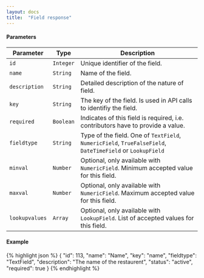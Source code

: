 ```yaml
---
layout: docs
title:  "Field response"
---
```


#### Parameters

Parameter           | Type        | Description                                   
--------------------|-------------|-----------------------------------------------
`id`                | `Integer`   | Unique identifier of the field.
`name`              | `String`    | Name of the field.
`description`       | `String`    | Detailed description of the nature of field.
`key`               | `String`    | The key of the field. Is used in API calls to identifiy the field.
`required`          | `Boolean`   | Indicates of this field is required, i.e. contributors have to provide a value.
`fieldtype`         | `String`    | Type of the field. One of `TextField`, `NumericField`, `TrueFalseField`, `DateTimeField` or `LookupField`
`minval`            | `Number`    | Optional, only available with `NumericField`. Minimum accepted value for this field.
`maxval`            | `Number`    | Optional, only available with `NumericField`. Maximum accepted value for this field.
`lookupvalues`      | `Array`     | Optional, only available with `LookupField`. List of accepted values for this field.

#### Example

{% highlight json %}
{
    "id": 113,
    "name": "Name",
    "key": "name",
    "fieldtype": "TextField",
    "description": "The name of the restaurent",
    "status": "active",
    "required": true
}
{% endhighlight %}